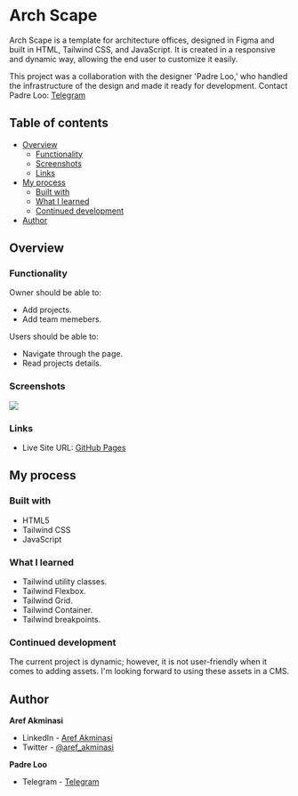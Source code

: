# Arch Scape

Arch Scape is a template for architecture offices, designed in Figma and built in HTML, Tailwind CSS, and JavaScript. It is created in a responsive and dynamic way, allowing the end user to customize it easily.

This project was a collaboration with the designer 'Padre Loo,' who handled the infrastructure of the design and made it ready for development.
Contact Padre Loo: [Telegram](https://t.me/YuriyLobykin)

## Table of contents

- [Overview](#overview)
  - [Functionality](#functionality)
  - [Screenshots](#screenshots)
  - [Links](#links)
- [My process](#my-process)
  - [Built with](#built-with)
  - [What I learned](#what-i-learned)
  - [Continued development](#continued-development)
- [Author](#author)

## Overview

### Functionality

Owner should be able to:

- Add projects.
- Add team memebers.

Users should be able to:

- Navigate through the page.
- Read projects details.

### Screenshots

![](/screenshots/screenshot1.jpg)

### Links

- Live Site URL: [GitHub Pages](https://aref-akminasi.github.io/arch-scape/)

## My process

### Built with

- HTML5
- Tailwind CSS
- JavaScript

### What I learned

- Tailwind utility classes.
- Tailwind Flexbox.
- Tailwind Grid.
- Tailwind Container.
- Tailwind breakpoints.

### Continued development

The current project is dynamic; however, it is not user-friendly when it comes to adding assets. I'm looking forward to using these assets in a CMS.

## Author

**Aref Akminasi**

- LinkedIn - [Aref Akminasi](https://www.linkedin.com/in/aref-akminasi-91412b207/)
- Twitter - [@aref_akminasi](https://twitter.com/aref_akminasi)

**Padre Loo**

- Telegram - [Telegram](https://t.me/YuriyLobykin)
